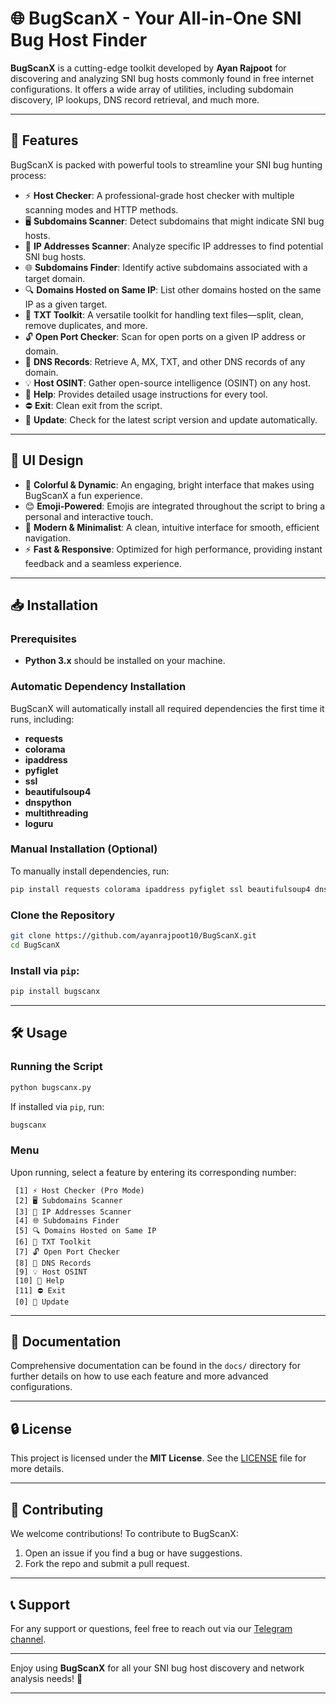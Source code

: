 
# 🌐 **BugScanX** - Your All-in-One SNI Bug Host Finder


**BugScanX** is a cutting-edge toolkit developed by **Ayan Rajpoot** for discovering and analyzing SNI bug hosts commonly found in free internet configurations. It offers a wide array of utilities, including subdomain discovery, IP lookups, DNS record retrieval, and much more.

---

## 🚀 **Features**

BugScanX is packed with powerful tools to streamline your SNI bug hunting process:

- ⚡ **Host Checker**: A professional-grade host checker with multiple scanning modes and HTTP methods.
- 🖥️ **Subdomains Scanner**: Detect subdomains that might indicate SNI bug hosts.
- 📡 **IP Addresses Scanner**: Analyze specific IP addresses to find potential SNI bug hosts.
- 🌐 **Subdomains Finder**: Identify active subdomains associated with a target domain.
- 🔍 **Domains Hosted on Same IP**: List other domains hosted on the same IP as a given target.
- 🧰 **TXT Toolkit**: A versatile toolkit for handling text files—split, clean, remove duplicates, and more.
- 🔓 **Open Port Checker**: Scan for open ports on a given IP address or domain.
- 📜 **DNS Records**: Retrieve A, MX, TXT, and other DNS records of any domain.
- 💡 **Host OSINT**: Gather open-source intelligence (OSINT) on any host.
- 📖 **Help**: Provides detailed usage instructions for every tool.
- ⛔ **Exit**: Clean exit from the script.
- 🔄️ **Update**: Check for the latest script version and update automatically.

---

## 🎨 **UI Design**

- 🌈 **Colorful & Dynamic**: An engaging, bright interface that makes using BugScanX a fun experience.
- 😊 **Emoji-Powered**: Emojis are integrated throughout the script to bring a personal and interactive touch.
- 🚀 **Modern & Minimalist**: A clean, intuitive interface for smooth, efficient navigation.
- ⚡ **Fast & Responsive**: Optimized for high performance, providing instant feedback and a seamless experience.

---

## 📥 **Installation**

### Prerequisites
- **Python 3.x** should be installed on your machine.

### Automatic Dependency Installation
BugScanX will automatically install all required dependencies the first time it runs, including:
- **requests**
- **colorama**
- **ipaddress**
- **pyfiglet**
- **ssl**
- **beautifulsoup4**
- **dnspython**
- **multithreading**
- **loguru**

### Manual Installation (Optional)
To manually install dependencies, run:
```bash
pip install requests colorama ipaddress pyfiglet ssl beautifulsoup4 dnspython multithreading loguru
```

### Clone the Repository
```bash
git clone https://github.com/ayanrajpoot10/BugScanX.git
cd BugScanX
```

### Install via `pip`:
```bash
pip install bugscanx
```

---

## 🛠️ **Usage**

### Running the Script
```bash
python bugscanx.py
```

If installed via `pip`, run:
```bash
bugscanx
```

### **Menu**
Upon running, select a feature by entering its corresponding number:
```plaintext
 [1] ⚡ Host Checker (Pro Mode)
 [2] 🖥️ Subdomains Scanner
 [3] 📡 IP Addresses Scanner
 [4] 🌐 Subdomains Finder
 [5] 🔍 Domains Hosted on Same IP
 [6] 🧰 TXT Toolkit
 [7] 🔓 Open Port Checker
 [8] 📜 DNS Records
 [9] 💡 Host OSINT
 [10] 📖 Help
 [11] ⛔ Exit
 [0] 🔄️ Update
```

---

## 📘 **Documentation**

Comprehensive documentation can be found in the `docs/` directory for further details on how to use each feature and more advanced configurations.

---

## 🔒 **License**

This project is licensed under the **MIT License**. See the [LICENSE](LICENSE) file for more details.

---

## 🤝 **Contributing**

We welcome contributions! To contribute to BugScanX:
1. Open an issue if you find a bug or have suggestions.
2. Fork the repo and submit a pull request.

---

## 📞 **Support**

For any support or questions, feel free to reach out via our [Telegram channel](https://t.me/BugScanX).

---

Enjoy using **BugScanX** for all your SNI bug host discovery and network analysis needs! 🚀

---

